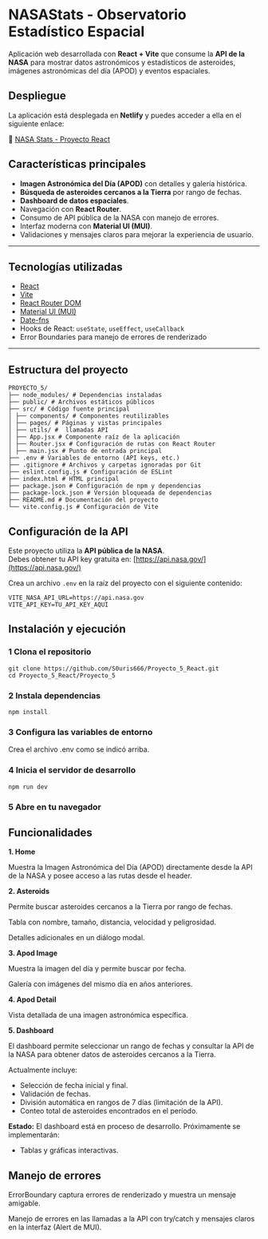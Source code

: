 # NASAStats - Observatorio Estadístico Espacial

Aplicación web desarrollada con **React + Vite** que consume la **API de la NASA** para mostrar datos astronómicos y estadísticos de asteroides, imágenes astronómicas del día (APOD) y eventos espaciales.

##  Despliegue

La aplicación está desplegada en **Netlify** y puedes acceder a ella en el siguiente enlace:  

🔗 [NASA Stats - Proyecto React](https://nasastats.netlify.app)

##  Características principales

- **Imagen Astronómica del Día (APOD)** con detalles y galería histórica.
- **Búsqueda de asteroides cercanos a la Tierra** por rango de fechas.
- **Dashboard de datos espaciales**.
- Navegación con **React Router**.
- Consumo de API pública de la NASA con manejo de errores.
- Interfaz moderna con **Material UI (MUI)**.
- Validaciones y mensajes claros para mejorar la experiencia de usuario.

---

##  Tecnologías utilizadas

- [React](https://react.dev/)
- [Vite](https://vitejs.dev/)
- [React Router DOM](https://reactrouter.com/)
- [Material UI (MUI)](https://mui.com/)
- [Date-fns](https://date-fns.org/)
- Hooks de React: `useState`, `useEffect`, `useCallback`
- Error Boundaries para manejo de errores de renderizado

---

##  Estructura del proyecto
```text
PROYECTO_5/
├── node_modules/ # Dependencias instaladas
├── public/ # Archivos estáticos públicos
├── src/ # Código fuente principal
│ ├── components/ # Componentes reutilizables
│ ├── pages/ # Páginas y vistas principales
│ ├── utils/ #  llamadas API
│ ├── App.jsx # Componente raíz de la aplicación
│ ├── Router.jsx # Configuración de rutas con React Router
│ ├── main.jsx # Punto de entrada principal
├── .env # Variables de entorno (API keys, etc.)
├── .gitignore # Archivos y carpetas ignoradas por Git
├── eslint.config.js # Configuración de ESLint
├── index.html # HTML principal
├── package.json # Configuración de npm y dependencias
├── package-lock.json # Versión bloqueada de dependencias
├── README.md # Documentación del proyecto
└── vite.config.js # Configuración de Vite

```
##  Configuración de la API

Este proyecto utiliza la **API pública de la NASA**.  
Debes obtener tu API key gratuita en: [https://api.nasa.gov/](https://api.nasa.gov/)

Crea un archivo `.env` en la raíz del proyecto con el siguiente contenido:

```env
VITE_NASA_API_URL=https://api.nasa.gov
VITE_API_KEY=TU_API_KEY_AQUI
```
## Instalación y ejecución 

### 1 Clona el repositorio
```env
git clone https://github.com/S0uris666/Proyecto_5_React.git
cd Proyecto_5_React/Proyecto_5
```
### 2 Instala dependencias
```env
npm install
```
### 3 Configura las variables de entorno

Crea el archivo .env como se indicó arriba.

### 4 Inicia el servidor de desarrollo
 ```env
 npm run dev
```
 ### 5 Abre en tu navegador

 ## Funcionalidades

 **1. Home**

Muestra la Imagen Astronómica del Día (APOD) directamente desde la API de la NASA y posee acceso a las rutas desde el header.

**2. Asteroids**

Permite buscar asteroides cercanos a la Tierra por rango de fechas.

Tabla con nombre, tamaño, distancia, velocidad y peligrosidad.

Detalles adicionales en un diálogo modal.

**3. Apod Image**

Muestra la imagen del día y permite buscar por fecha.

Galería con imágenes del mismo día en años anteriores.

**4. Apod Detail**

Vista detallada de una imagen astronómica específica.

**5. Dashboard**

El dashboard permite seleccionar un rango de fechas y consultar la API de la NASA para obtener datos de asteroides cercanos a la Tierra.

Actualmente incluye:
- Selección de fecha inicial y final.
- Validación de fechas.
- División automática en rangos de 7 días (limitación de la API).
- Conteo total de asteroides encontrados en el período.

**Estado:** El dashboard está en proceso de desarrollo. Próximamente se implementarán:
- Tablas y gráficas interactivas.

## Manejo de errores

ErrorBoundary captura errores de renderizado y muestra un mensaje amigable.

Manejo de errores en las llamadas a la API con try/catch y mensajes claros en la interfaz (Alert de MUI).